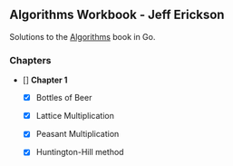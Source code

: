 Algorithms Workbook - Jeff Erickson
---
Solutions to the [Algorithms](https://github.com/jeffgerickson/algorithms) book in Go.


### Chapters

- [] **Chapter 1**
   - [x] Bottles of Beer
   - [x] Lattice Multiplication
   - [x] Peasant Multiplication
   - [x] Huntington-Hill method

